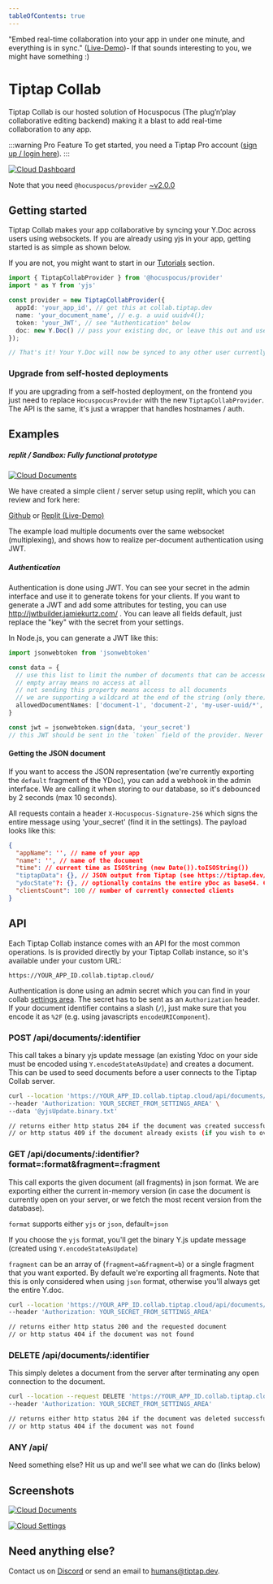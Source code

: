 ```yaml
---
tableOfContents: true
---
```


"Embed real-time collaboration into your app in under one minute, and everything is in sync." ([Live-Demo](/collab))- If that sounds interesting to you, we might have something :)

# Tiptap Collab

Tiptap Collab is our hosted solution of Hocuspocus (The plug’n’play collaborative editing backend) making it a blast to add real-time collaboration to any app.

:::warning Pro Feature
To get started, you need a Tiptap Pro account ([sign up / login here](https://tiptap.dev/pro)).
:::

[![Cloud Dashboard](https://tiptap.dev/images/docs/server/cloud/dashboard.png)](https://tiptap.dev/images/docs/server/cloud/dashboard.png)

Note that you need `@hocuspocus/provider` [~v2.0.0](https://github.com/ueberdosis/hocuspocus/releases/tag/v2.0.0)


## Getting started

Tiptap Collab makes your app collaborative by syncing your Y.Doc across users using websockets. If you are already using yjs in your app, getting started is as simple as shown below.

If you are not, you might want to start in our [Tutorials](/tutorials) section.

```typescript
import { TiptapCollabProvider } from '@hocuspocus/provider'
import * as Y from 'yjs'

const provider = new TiptapCollabProvider({
  appId: 'your_app_id', // get this at collab.tiptap.dev
  name: 'your_document_name', // e.g. a uuid uuidv4();
  token: 'your_JWT', // see "Authentication" below
  doc: new Y.Doc() // pass your existing doc, or leave this out and use provider.document
});

// That's it! Your Y.Doc will now be synced to any other user currently connected
```

### Upgrade from self-hosted deployments

If you are upgrading from a self-hosted deployment, on the frontend you just need to replace `HocuspocusProvider` with the new `TiptapCollabProvider`. The API is the same, it's just a wrapper that handles hostnames / auth.

## Examples

##### replit / Sandbox: Fully functional prototype

[![Cloud Documents](https://tiptap.dev/images/docs/server/cloud/tiptapcollab-demo.png)](https://tiptap.dev/images/docs/server/cloud/tiptapcollab-demo.png)

We have created a simple client / server setup using replit, which you can review and fork here:

[Github](https://github.com/janthurau/TiptapCollab) or [Replit (Live-Demo)](https://replit.com/@ueberdosis/TiptapCollab?v=1)

The example load multiple documents over the same websocket (multiplexing), and shows how to realize per-document authentication using JWT.

##### Authentication

Authentication is done using JWT. You can see your secret in the admin interface and use it to generate tokens for your clients. If you want to generate a JWT and add some attributes for testing, you can use http://jwtbuilder.jamiekurtz.com/ . You can leave all fields default, just replace the "key" with the secret from your settings.

In Node.js, you can generate a JWT like this:

```typescript
import jsonwebtoken from 'jsonwebtoken'

const data = {
  // use this list to limit the number of documents that can be accessed by this client.
  // empty array means no access at all
  // not sending this property means access to all documents
  // we are supporting a wildcard at the end of the string (only there)
  allowedDocumentNames: ['document-1', 'document-2', 'my-user-uuid/*', 'my-organization-uuid/*']
}

const jwt = jsonwebtoken.sign(data, 'your_secret')
// this JWT should be sent in the `token` field of the provider. Never expose 'your_secret' to a frontend!
```

#### Getting the JSON document

If you want to access the JSON representation (we're currently exporting the `default` fragment of the YDoc), you can add a webhook in the admin interface. We are calling it when storing to our database, so it's debounced by 2 seconds (max 10 seconds).

All requests contain a header `X-Hocuspocus-Signature-256` which signs the entire message using 'your_secret' (find it in the settings). The payload looks like this:

```json
{
  "appName": '', // name of your app
  "name": '', // name of the document
  "time": // current time as ISOString (new Date()).toISOString())
  "tiptapData": {}, // JSON output from Tiptap (see https://tiptap.dev/guide/output#option-1-json): TiptapTransformer.fromYdoc()
  "ydocState"?: {}, // optionally contains the entire yDoc as base64. Contact us to enable this property!
  "clientsCount": 100 // number of currently connected clients
}
```


## API

Each Tiptap Collab instance comes with an API for the most common operations. Is is provided directly by your Tiptap Collab instance, so it's available under your custom URL:

`https://YOUR_APP_ID.collab.tiptap.cloud/`

Authentication is done using an admin secret which you can find in your collab [settings area](https://collab.tiptap.dev/). The secret has to be sent as an `Authorization` header.
If your document identifier contains a slash (`/`), just make sure that you encode it as `%2F` (e.g. using javascripts `encodeURIComponent`).

### POST /api/documents/:identifier

This call takes a binary yjs update message (an existing Ydoc on your side must be encoded using `Y.encodeStateAsUpdate`) and creates a document. This can be used to seed documents before a user connects to the Tiptap Collab server.

```bash
curl --location 'https://YOUR_APP_ID.collab.tiptap.cloud/api/documents/DOCUMENT_NAME' \
--header 'Authorization: YOUR_SECRET_FROM_SETTINGS_AREA' \
--data '@yjsUpdate.binary.txt'

// returns either http status 204 if the document was created successfully
// or http status 409 if the document already exists (if you wish to overwrite it, just delete it first)
```

### GET /api/documents/:identifier?format=:format&fragment=:fragment

This call exports the given document (all fragments) in json format. We are exporting either the current in-memory version (in case the document is currently open on your server, or we fetch the most recent version from the database).

`format` supports either `yjs` or `json`, default=`json`

If you choose the `yjs` format, you'll get the binary Y.js update message (created using `Y.encodeStateAsUpdate`)

`fragment` can be an array of (`fragment=a&fragment=b`) or a single fragment that you want exported. By default we're exporting all fragments. Note that this is only considered when using `json` format, otherwise you'll always get the entire Y.doc.

```bash
curl --location 'https://YOUR_APP_ID.collab.tiptap.cloud/api/documents/DOCUMENT_NAME' \
--header 'Authorization: YOUR_SECRET_FROM_SETTINGS_AREA'

// returns either http status 200 and the requested document
// or http status 404 if the document was not found
```

### DELETE /api/documents/:identifier

This simply deletes a document from the server after terminating any open connection to the document.

```bash
curl --location --request DELETE 'https://YOUR_APP_ID.collab.tiptap.cloud/api/documents/DOCUMENT_NAME' \
--header 'Authorization: YOUR_SECRET_FROM_SETTINGS_AREA'

// returns either http status 204 if the document was deleted successfully
// or http status 404 if the document was not found
```

### ANY /api/

Need something else? Hit us up and we'll see what we can do (links below)


## Screenshots

[![Cloud Documents](https://tiptap.dev/images/docs/server/cloud/documents.png)](https://tiptap.dev/images/docs/server/cloud/documents.png)

[![Cloud Settings](https://tiptap.dev/images/docs/server/cloud/settings.png)](https://tiptap.dev/images/docs/server/cloud/settings.png)

## Need anything else?

Contact us on [Discord](https://tiptap.dev/discord) or send an email to [humans@tiptap.dev](mailto:humans@tiptap.dev).
